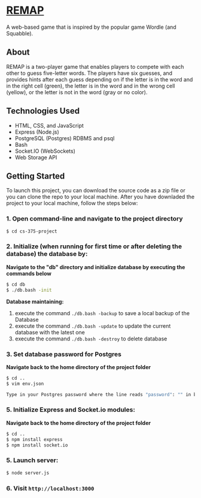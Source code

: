 # [REMAP](https://github.com/jaypatel815/REMAP)
A web-based game that is inspired by the popular game Wordle (and 
Squabble).


## About
REMAP is a two-player game that enables players to compete with each 
other to guess five-letter words. The players have six guesses, and 
provides hints after each guess depending on if the letter is in the 
word and in the right cell (green), the letter is in the word and in the 
wrong cell (yellow), or the letter is not in the word (gray or no 
color).

## Technologies Used
- HTML, CSS, and JavaScript
- Express (Node.js)
- PostgreSQL (Postgres) RDBMS and psql
- Bash
- Socket.IO (WebSockets)
- Web Storage API

## Getting Started
To launch this project, you can download the source code as a zip file or you can clone the repo to your local machine. After you have downladed the project to your local machine, follow the steps below:
  
### 1. Open command-line and navigate to the project directory
```bash
$ cd cs-375-project
```
    
### 2. Initialize (when running for first time or after deleting the database) the database by:
**Navigate to the "db" directory and initialize database by executing the commands below**
```bash
$ cd db
$ ./db.bash -init
```

**Database maintaining:**
1. execute the command `./db.bash -backup` to save a local backup of the Database
2. execute the command `./db.bash -update` to update the current database with the latest one
3. execute the command `./db.bash -destroy` to delete database

### 3. Set database password for Postgres
**Navigate back to the home directory of the project folder**
```bash
$ cd ..
$ vim env.json

Type in your Postgres password where the line reads "password": "" in between the quotes.
```

### 5. Initialize Express and Socket.io modules:
**Navigate back to the home directory of the project folder**
```bash
$ cd ..
$ npm install express
$ npm install socket.io
```
### 5. Launch server:
```bash
$ node server.js
```
### 6. Visit `http://localhost:3000`
